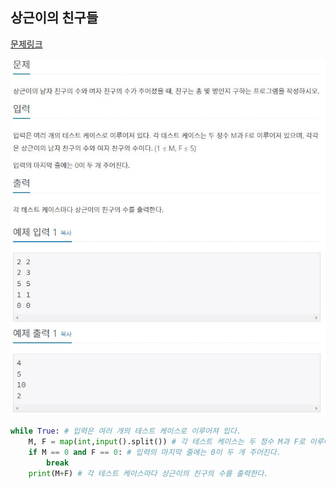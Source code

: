 ## 상근이의 친구들
[문제링크](https://www.acmicpc.net/problem/5717)

![상근이의 친구들](https://github.com/Parksemo/Parksemo/blob/master/image/%5BBOJ%5D%EC%83%81%EA%B7%BC%EC%9D%B4%EC%9D%98%20%EC%B9%9C%EA%B5%AC%EB%93%A4.JPG?raw=true)
<br>
```python
while True: # 입력은 여러 개의 테스트 케이스로 이루어져 있다. 
    M, F = map(int,input().split()) # 각 테스트 케이스는 두 정수 M과 F로 이루어져 있으며, 각각은 상근이의 남자 친구의 수와 여자 친구의 수이다.
    if M == 0 and F == 0: # 입력의 마지막 줄에는 0이 두 개 주어진다.
        break
    print(M+F) # 각 테스트 케이스마다 상근이의 친구의 수를 출력한다.
```